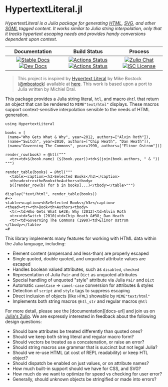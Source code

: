 # HypertextLiteral.jl

*HypertextLiteral is a Julia package for generating [HTML][html],
[SVG][svg], and other [SGML][sgml] tagged content. It works similar to
Julia string interpolation, only that it tracks hypertext escaping needs
and provides handy conversions dependent upon context.*

**Documentation** | **Build Status** | **Process**
:---: | :---: | :---:
[![Stable Docs][docs-stable-img]][docs-stable-url] [![Dev Docs][docs-dev-img]][docs-dev-url] | [![Actions Status][release-img]][release-url] [![Actions Status][nightly-img]][nightly-url] | [![Zulip Chat][chat-img]][chat-url] [![ISC License][license-img]][license-url]

> This project is inspired by [Hypertext Literal][htl] by Mike Bostock
> ([@mbostock][@mbostock]) available at [here][observablehq]. This work
> is based upon a port to Julia written by Michiel Dral.

This package provides a Julia string literal, `htl`, and macro `@htl`
that return an object that can be rendered to `MIME"text/html"`
displays. These macros support context-sensitive interpolation sensible
to the needs of HTML generation.

    using HypertextLiteral

    books = [
     (name="Who Gets What & Why", year=2012, authors=["Alvin Roth"]),
     (name="Switch", year=2010, authors=["Chip Heath", "Dan Heath"]),
     (name="Governing The Commons", year=1990, authors=["Elinor Ostrom"])]

    render_row(book) = @htl("""
      <tr><td>$(book.name) ($(book.year))<td>$(join(book.authors, " & "))
    """)

    render_table(books) = @htl("""
      <table><caption><h3>Selected Books</h3></caption>
      <thead><tr><th>Book<th>Authors<tbody>
      $([render_row(b) for b in books]...)</tbody></table>""")

    display("text/html", render_table(books))
    #=>
    <table><caption><h3>Selected Books</h3></caption>
    <thead><tr><th>Book<th>Authors<tbody>
      <tr><td>Who Gets What &#38; Why (2012)<td>Alvin Roth
      <tr><td>Switch (2010)<td>Chip Heath &#38; Dan Heath
      <tr><td>Governing The Commons (1990)<td>Elinor Ostrom
    </tbody></table>
    =#

This library implements many features for working with HTML data within
the Julia language, including:

* Element content (ampersand and less-than) are properly escaped
* Single quoted, double quoted, and unquoted attribute values are escaped
* Handles boolean valued attributes, such as `disabled`, `checked`
* Representation of Julia `Pair` and `Dict` as unquoted attributes
* Special handling of unquoted "style" attribute via Julia `Pair` and `Dict`
* Automatic `camelCase` => `camel-case` conversion for attributes & styles
* Detection of `script` and `style` tags to suppress escaping
* Direct inclusion of objects (like `HTML`) showable by `MIME"text/html"`
* Implements both string macros `@htl_str` and regular macros `@htl`

For more detail, please see the [documentation][docs-url] and join us on
[Julia's Zulip][chat-url]. We are expressly interested in feedback about
the following design questions:

* Should bare attributes be treated differently than quoted ones?
* Should we keep both string literal and regular macro form?
* Should vectors be treated as a concatenation, or raise an error?
* Should string macros use grammar that is succinct but not legal Julia?
* Should we re-use HTML (at cost of REPL readability) or keep HTL object?
* Should dispatch be enabled on just values, or on attribute names?
* How much built-in support should we have for CSS, and SVG?
* How much do we want to optimize for speed vs checking for user error?
* Generally, should unknown objects be stringified or made into errors?

[htl]: https://github.com/observablehq/htl
[@mbostock]: https://github.com/mbostock
[@mattt]: https://github.com/mattt
[names]: https://github.com/NSHipster/HypertextLiteral
[observablehq]: https://observablehq.com/@observablehq/htl
[xml entities]: https://en.wikipedia.org/wiki/List_of_XML_and_HTML_character_entity_references
[named character references]: https://html.spec.whatwg.org/multipage/named-characters.html#named-character-references
[xml]: https://en.wikipedia.org/wiki/XML
[sgml]: https://en.wikipedia.org/wiki/Standard_Generalized_Markup_Language
[svg]: https://en.wikipedia.org/wiki/Scalable_Vector_Graphics
[html]: https://en.wikipedia.org/wiki/HTML

[support-img]: https://img.shields.io/github/issues/clarkevans/HypertextLiteral.jl.svg
[support-url]: https://github.com/clarkevans/HypertextLiteral.jl/issues
[docs-dev-img]: https://github.com/clarkevans/HypertextLiteral.jl/workflows/docs-dev/badge.svg
[docs-dev-url]: https://clarkevans.github.com/HypertextLiteral.jl/dev/
[docs-stable-img]: https://github.com/clarkevans/HypertextLiteral.jl/workflows/docs-stable/badge.svg
[docs-stable-url]: https://clarkevans.github.com/HypertextLiteral.jl/stable/
[nightly-img]: https://github.com/clarkevans/HypertextLiteral.jl/workflows/nightly-ci/badge.svg
[nightly-url]: https://github.com/clarkevans/HypertextLiteral.jl/actions?query=workflow%3Anightly-ci
[release-img]: https://github.com/clarkevans/HypertextLiteral.jl/workflows/release-ci/badge.svg
[release-url]: https://github.com/clarkevans/HypertextLiteral.jl/actions?query=workflow%3Arelease-ci
[chat-img]: https://img.shields.io/badge/chat-julia--zulip-blue
[chat-url]: https://julialang.zulipchat.com/#narrow/stream/267585-HypertextLiteral.2Ejl
[license-img]: https://img.shields.io/badge/license-ISC-brightgreen.svg
[license-url]: https://raw.githubusercontent.com/clarkevans/HypertextLiteral.jl/master/LICENSE.md

